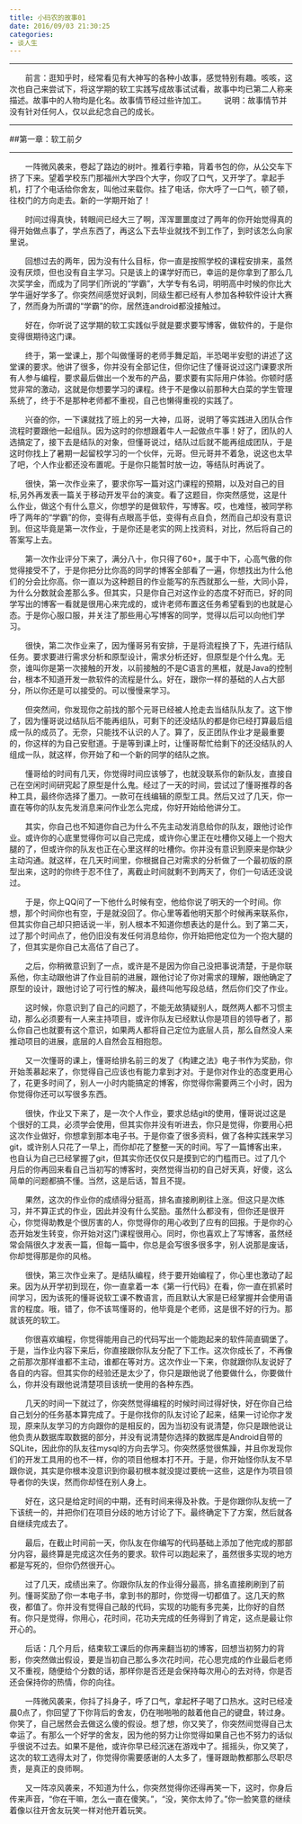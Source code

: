 ```yaml
---
title: 小码农的故事01
date: 2016/09/03 21:30:25
categories:
- 谈人生
---
```


*** 
 　　前言：逛知乎时，经常看见有大神写的各种小故事，感觉特别有趣。咳咳，这次也自己来尝试下，将这学期的软工实践写成故事试试看，故事中均已第二人称来描述。故事中的人物均是化名。故事情节经过些许加工。
 　　说明：故事情节并没有针对任何人，仅以此纪念自己的成长。  

***  
##第一章：软工前夕
***  

　　一阵微风袭来，卷起了路边的树叶。推着行李箱，背着书包的你，从公交车下挤了下来。望着学校东门那福州大学四个大字，你叹了口气，又开学了。拿起手机，打了个电话给你舍友，叫他过来载你。挂了电话，你大呼了一口气，顿了顿，往校门的方向走去。新的一学期开始了！  

　　时间过得真快，转眼间已经大三了啊，浑浑噩噩度过了两年的你开始觉得真的得开始做点事了，学点东西了，再这么下去毕业就找不到工作了，到时该怎么向家里说。  

　　回想过去的两年，因为没有什么目标，你一直是按照学校的课程安排来，虽然没有厌烦，但也没有自主学习。只是该上的课学好而已，幸运的是你拿到了那么几次奖学金，而成为了同学们所说的“学霸”，大学专有名词，明明高中时候的你比大学牛逼好学多了。你突然间感觉好讽刺，同级生都已经有人参加各种软件设计大赛了，然而身为所谓的“学霸”的你，居然连android都没接触过。  

　　好在，你听说了这学期的软工实践似乎就是要求要写博客，做软件的，于是你变得很期待这门课。  

　　终于，第一堂课上，那个叫做懂哥的老师手舞足蹈，半恐喝半安慰的讲述了这堂课的要求。他讲了很多，你并没有全部记住，但你记住了懂哥说过这门课要求所有人参与编程，要求最后做出一个发布的产品，要求要有实际用户体验。你顿时感觉非常的激动，这就是你想要学习的课程。终于不是像以前那种大白菜的学生管理系统了，终于不是那种老师都不重视，自己也懒得重视的实践了。  

　　兴奋的你，一下课就找了班上的另一大神，瓜哥，说明了等实践进入团队合作流程时要跟他一起组队。因为这时的你想跟着牛人一起做点牛事！好了，团队的人选搞定了，接下去是结队的对象，但懂哥说过，结队过后就不能再组成团队，于是这时你找上了暑期一起留校学习的一个伙伴，元哥。但元哥并不着急，说这也太早了吧，个人作业都还没布置呢。于是你只能暂时放一边，等结队时再说了。  

　　很快，第一次作业来了，要求你写一篇对这门课程的预期，以及对自己的目标,另外再发表一篇关于移动开发平台的演变。看了这题目，你突然感觉，这是什么作业，做这个有什么意义，你想学的是做软件，写博客。哎，也难怪，被同学称呼了两年的“学霸”的你，变得有点眼高手低，变得有点自负，然而自己却没有意识到。但这毕竟是第一次作业，于是你还是老实的网上找资料，对比，然后将自己的答案写上去。  

　　第一次作业评分下来了，满分八十，你只得了60+，属于中下，心高气傲的你觉得接受不了，于是你把分比你高的同学的博客全部看了一遍，你想找出为什么他们的分会比你高。你一直以为这种题目的作业能写的东西就那么一些，大同小异，为什么分数就会差那么多。但其实，只是你自己对这作业的态度不好而已，好的同学写出的博客一看就是很用心来完成的，或许老师布置这任务希望看到的也就是心态。于是你心服口服，并关注了那些用心写博客的同学，觉得以后可以向他们学习。  

　　很快，第二次作业来了，因为懂哥另有安排，于是将流程换了下，先进行结队任务。要求要进行需求分析和原型设计，需求分析还好，但原型是个什么鬼。无奈，谁叫你是第一次接触的开发，以前接触的不是C语言的黑框，就是Java的控制台，根本不知道开发一款软件的流程是什么。好在，跟你一样的基础的人占大部分，所以你还是可以接受的。可以慢慢来学习。  

　　但突然间，你发现你之前找的那个元哥已经被人抢走去当结队队友了。这下惨了，因为懂哥说过结队后不能再组队，可剩下的还没结队的都是你已经打算最后组成一队的成员了。无奈，只能找不认识的人了。算了，反正团队作业才是最重要的，你这样的为自己安慰道。于是等到课上时，让懂哥帮忙给剩下的还没结队的人组成一队，就这样，你开始了和一个新的同学的结队之旅。  

　　懂哥给的时间有几天，你觉得时间应该够了，也就没联系你的新队友，直接自己在空闲时间研究起了原型是什么鬼。经过了一天的时间，尝试过了懂哥推荐的各种工具，最终你选择了墨刀。一款可在线编辑的原型工具。然后又过了几天，你一直在等你的队友先发消息来问作业怎么完成，你好开始给他讲分工。  

　　其实，你自己也不知道你自己为什么不先主动发消息给你的队友，跟他讨论作业。或许你的心底里觉得你可以自己完成，或许你心里正在吐槽你又碰上一个抱大腿的了，但或许你的队友也正在心里这样的吐槽你。你并没有意识到原来是你缺少主动沟通。就这样，在几天时间里，你根据自己对需求的分析做了一个最初版的原型出来，这时的你终于忍不住了，离截止时间就剩不到两天了，你们一句话还没说过。  

　　于是，你上QQ问了一下他什么时候有空，他给你说了明天的一个时间。你想，那个时间你也有空，于是就没回了。你心里等着他明天那个时候再来联系你，但其实你自己却只把话说一半，别人根本不知道你想表达的是什么。到了第二天，过了那个时间点了，他仍旧没有发任何消息给你，你开始把他定位为一个抱大腿的了，但其实是你自己太高估了自己了。  

　　之后，你稍微意识到了一点，或许是不是因为你自己没把事说清楚，于是你联系他，你主动跟他讲了作业目前的进展，跟他讨论了你对需求的理解，跟他确定了原型的设计，跟他讨论了可行性的解决，最终叫他写段总结，然后你们交了作业。  

　　这时候，你意识到了自己的问题了，不能无故猜疑别人，既然两人都不习惯主动，那么必须要有一人来主持项目，或许你队友已经默认你是项目的领导者了，那么你自己也就要有这个意识，如果两人都将自己定位为底层人员，那么自然没人来推动项目的进展，底层的人自然会互相抱怨。  

　　又一次懂哥的课上，懂哥给排名前三的发了《构建之法》电子书作为奖励，你开始羡慕起来了，你觉得自己应该也有能力拿到才对。于是你对作业的态度更用心了，花更多时间了，别人一小时内能搞定的博客，你觉得你需要两三个小时，因为你觉得你还可以写很多东西。  

　　很快，作业又下来了，是一次个人作业，要求总结git的使用，懂哥说过这是个很好的工具，必须学会使用，但其实你并没有听进去，你只是觉得，你要用心把这次作业做好，你想拿到那本电子书。于是你查了很多资料，做了各种实践来学习git，或许别人只花了一早上，而你却花了整整一天的时间。写了一篇博客出来，也自认为自己已经掌握了git，但其实你还仅仅只是摸到它的门槛而已。过了几个月后的你再回来看自己当初写的博客时，突然觉得当初的自己好天真，好傻，这么简单的问题都搞不懂。当然，这是后话，暂且不提。  

　　果然，这次的作业你的成绩得分挺高，排名直接刷刷往上涨。但这只是次练习，并不算正式的作业，因此并没有什么奖励。虽然什么都没有，但你还是很开心，你觉得助教是个很厉害的人，你觉得你的用心收到了应有的回报。于是你的心态开始发生转变，你开始对这门课程很用心。同时，你也喜欢上了写博客，虽然经常会隔很久才发表一篇，但每一篇中，你总是会写很多很多字，别人说那是废话，你却觉得那是你的风格。  

　　很快，第三次作业来了。是结队编程，终于要开始编程了，你心里也激动了起来。因为从开学初到现在，你一直拿着一本《第一行代码》在看，你一直在抓紧时间学习，因为该死的懂哥说软工课不教语言，而且默认大家是已经掌握并会使用语言的程度。哦，错了，你不该骂懂哥的，他毕竟是个老师，这是很不好的行为。那就该死的软工。  

　　你很喜欢编程，你觉得能用自己的代码写出一个能跑起来的软件简直碉堡了。于是，当作业内容下来后，你直接跟你队友分配了下工作。这次你成长了，不再像之前那次那样谁都不主动，谁都在等对方。这次作业一下来，你就跟你队友说好了各自的内容。但其实你的经验还是太少了，你只是跟他说了他要做什么，你要做什么，你并没有跟他说清楚项目该统一使用的各种东西。  

　　几天的时间一下就过了，你突然觉得编程的时候时间过得好快，好在你自己给自己划分的任务基本算完成了。于是你找你的队友讨论了起来，结果一讨论你才发现，原来队友学习的方向跟你的是相反的，因为当初没有说清楚，你只是跟他说让他负责从数据库取数据的部分，并没有说清楚你选择的数据库是Android自带的SQLite，因此你的队友往mysql的方向去学习。你突然感觉很焦躁，并且你发现你们的开发工具用的也不一样，你的项目他根本打不开。于是，你开始怪你队友不早跟你说，其实是你根本没意识到你最初根本就没提过要统一这些，这是作为项目领导者你的失误，然而你却怪在别人身上。  

　　好在，这只是给定时间的中期，还有时间来得及补救。于是你跟你队友统一了下该统一的，并把你们在项目分歧的地方讨论了下。最终确定下了方案，然后就各自继续完成去了。  

　　最后，在截止时间前一天，你队友在你编写的代码基础上添加了他完成的那部分内容，最终算是完成这次任务的要求。软件可以跑起来了，虽然很多实现的地方都是写死的，但你仍然很开心。  

　　过了几天，成绩出来了。你跟你队友的作业得分最高，排名直接刷刷到了前列。懂哥奖励了你一本电子书，拿到书的那时，你觉得一切都值了。这几天的熬夜，都值了。你并没有觉得自己敲的代码，实现的功能有多完美，比你好的自然有。你只是觉得，你用心，花时间，花功夫完成的任务得到了肯定，这点是最让你开心的。  

　　后话：几个月后，结束软工课后的你再来翻当初的博客，回想当初努力的背影，你突然做出假设，要是当初自己那么多次花时间，花心思完成的作业最后老师又不重视，随便给个分数的话，那样你是否还是会保持每次用心的去对待，你是否还会保持你的热情，你的向往。  

　　一阵微风袭来，你抖了抖身子，呼了口气，拿起杯子喝了口热水。这时已经凌晨0点了，你回望了下你背后的舍友，仍在啪啪啪的敲着他自己的键盘，转过身。你笑了，自己居然会去做这么傻的假设。想了想，你又笑了，你突然间觉得自己太幸运了。有那么一个好学的舍友，因为他的努力让你觉得如果自己也不努力的话似乎很说不过去。如果不是他，或许你早已经沉迷在游戏中了。摇摇头，你又笑了，这次的软工选得太对了，你觉得你需要感谢的人太多了，懂哥跟助教都那么尽职尽责，是真正的良师啊。  

　　又一阵凉风袭来，不知道为什么，你突然觉得你还得再笑一下，这时，你身后传来声音，“你在干嘛，怎么一直在傻笑。”，“没，笑你太帅了。”你一脸笑意的继续着像以往开舍友玩笑一样对他开着玩笑。
